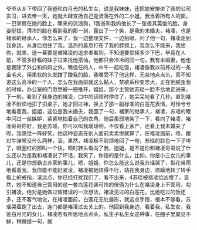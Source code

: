 爷爷从乡下带回了我爸和白月光的私生女，说是我妹妹，还把她安排进了我的公司实习，进去帝一天，她就大肆宣扬自己是流落在外的二小姐，我当着所有人的面，一巴掌扇在她的脸上，哪来的流浪狗，1我爸和我妈他长了一张极其英俊的脸，身姿挺拔，清冷的脸在看到我的那一刻，露出了一个笑，是我的未婚夫，褚凌，也是褚家的继承人，你怎么来了，我一边整理文件，一边抬眼，问了他一句，褚凌走到我身边，从身后抱住了我，温热的鼻息打在了我的脖颈上，我怎么不能来，我想你，就来，这一幕要是被褚凌的追求者看到，不知道要惊掉多少下巴，毕竟在人前，不管多好看的妹子过来找他搭讪，他都只会冷冷的回一句，我有未婚妻，他也是我除了外公和妈妈之外，嘴信任的人，中午一起吃饭，褚凌像我以前养过的一条金毛犬，用柔软的头发蹭了蹭我的脸，我嘴受不了他这样，无奈地点点头，真不知道这么高冷的一个人，怎么在我面前就这么黏人，禁欲系秒变忠犬，正在他腻歪我的时候，办公室的门忽然被一把推开，姐姐，那个主管她苏瑶一脸不岔地走进来，下一刻，看到了我身边的褚凌，口中的话顿时停住了，她呆呆地看了几秒，直到褚凌不耐烦地扣了扣桌子，她才回过神，换上了那一副标准的白莲花表情，可怜兮兮地看着我，姐姐，这位是我未婚夫，我回了一句，褚家的继承人，褚凌，苏瑶的眼中闪过一丝嫉妒，紧紧地掐着自己的衣角，随后柔弱地笑了一下，看向了褚凌，褚凌哥哥你好，我是苏瑶，你可以叫我瑶瑶哟，不仅看上家产，还看上我未婚夫了呢，我感觉一阵好笑，她这种姿态在别人面前卖卖惨就算了，在褚凌面前，啧，跟对牛弹琴没什么两样，滚，果然，褚凌极不耐烦地回了一句，苏瑶的脸色一下子垮了，眼圈红的那叫一个快，顿时转头看向了我，姐姐，是不是你和褚凌哥哥说了什么还以为是我和褚凌说了坏话，我笑了，你指的是什么，比如，你是小三女儿的事儿，还是你想霸占苏家的事儿，嗯，姐姐，你怎么能这么说我苏瑶哭了，梨花带雨地看着我，我你能不能赶紧滚，褚凌被她烦得不行，站在我身边，烦躁地转了转手指上的戒指，滚远点，你已经打扰我们了，看不出来，4苏瑶被褚凌给凶懵了，显然，她不知道自己管用的这一套白莲花装可怜的伎俩为什么在褚凌身上不管用，勾引褚凌，绝对是她做过做错误的一次想法，褚凌见过的白莲花，比她吃过的饭还多，还不客气地说，在褚凌面前，白莲花无处遁形，就这点手段，根本不够看，苏瑶哭着跑了出去，连门都是褚凌过去关上的，他回到我身边，看着我，私生女，我爸白月光的女儿，褚凌若有所思地点点头，私生子私生女这种事，在圈子里屡见不鲜，稍微提一句，就